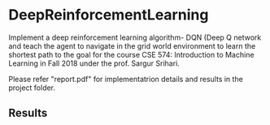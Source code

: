 # DeepReinforcementLearning

Implement a deep reinforcement learning algorithm- DQN (Deep Q network and teach the agent to navigate in the grid world environment to learn the shortest path to the goal for the course CSE 574: Introduction to Machine Learning in Fall 2018 under the prof. Sargur Srihari.

Please refer "report.pdf" for implementatrion details and results in the project folder.

## Results

